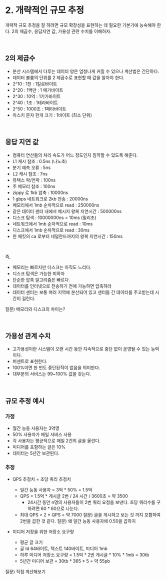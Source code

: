 # 2. 개략적인 규모 추정
개략적 규모 추정을 잘 하려면 규모 확장성을 표현하는 데 필요한 기본기에 능숙해야 한다. 2의 제곱수, 응답지연 값, 가용성 관련 수치를 이해하자.

<br/>

## 2의 제곱수
- 분산 시스템에서 다루는 데이터 양은 엄청나게 커질 수 있으나 계산법은 간단하다. 
- 데이터 볼륨의 단위를 2 제곱수로 표현할 때 값을 알아야 한다. 
- 2^10 : 1천 : 1킬로바이트
- 2^20 : 1백만 : 1 메가바이트
- 2^30 : 10억 : 1기가바이트
- 2^40 : 1조 : 1테라바이트
- 2^50 : 1000조 : 1페타바이트
- 아스키 문자 한개 크기 : 1바이트 (최소 단위)

<br/>

## 응답 지연 값
- 컴퓨터 연산들의 처리 속도가 어느 정도인지 짐작할 수 있도록 해준다.
- L1 캐시 참조 : 0.5ns (나노초)
- 분기 예측 오류  : 5ns
- L2 캐시 참조 : 7ns
- 뮤텍스 락/언락 : 100ns
- 주 메모리 참조 : 100ns
- zippy 로 1kb 압축 : 10000ns
- 1 gbps 네트워크로 2kb 전송 : 20000ns
- 메모리에서 1mb 순차적으로 read : 250000ns
- 같은 데이터 센터 내에서 메시지 왕복 지연시간 : 500000ns
- 디스크 탐색 : 10000000ns = 10ms (밀리초)
- 네트워크에서 1mb 순차적으로 read : 10ms
- 디스크에서 1mb 순차적으로 read : 30ms
- 한 패킷의 ca 로부터 네덜란드까지의 왕복 지연시간 : 150ms

<br/>

즉,
- 메모리는 빠르지만 디스크는 아직도 느리다.
- 디스크 탐색은 가능한 피하자
- 단순한 압축 알고리즘은 빠르다.
- 데이터를 인터넷으로 전송하기 전에 가능하면 압축하라
- 데이터 센터는 보통 여러 지역에 분산되어 있고 센터들 간 데이터를 주고받는데 시간이 걸린다.

질문) 메모리와 디스크의 차이는?

<br/>

## 가용성 관계 수치 
- 고가용성이란 시스템이 오랜 시간 동안 지속적으로 중단 없이 운영될 수 있는 능력이다.
- 퍼센트로 표현한다.
- 100%이면 한 번도 중단된적이 없음을 의미한다.
- 대부분의 서비스는 99~100% 값을 갖는다.

<br/>

## 규모 추정 예시
### 가정 
- 월간 능동 사용자는 3억명
- 50% 사용자가 매일 서비스 사용
- 각 사용자는 평균적으로 매일 2건의 글을 올린다.
- 미디어를 포함하는 글은 10%
- 데이터는 5년간 보관된다.

### 추정
- QPS 추정치 = 초당 쿼리 추정치
	- 일간 능동 사용자 = 3억 * 50% = 1.5억
	- QPS = 1.5억 * 게시글 2번 / 24 시간 / 3600초 = 약 3500
		- 24시간 동안 n명의 사용자들이 2번 쿼리 요청을 보낸다. 초당 쿼리수를 구하려면 60 * 60으로 나눈다.
	- 최대 QPS = 2 * QPS = 약 7000
질문) 글을 게시하고 보는 것 까지 포함하여 2번을 곱한 것 같다.
질문) 왜 일간 능동 사용자에 0.50을 곱하지


- 미디어 저장을 위한 저장소 요구량
	- 평균 글 크기
	- 글 Id 64바이트, 텍스트 140바이트, 미디어 1mb
	- 하루 미디어 저장소 요구량 = 1.5억 * 2번 게시글 * 10% * 1mb = 30tb
	- 5년간 미디어 보관 = 30tb * 365 * 5 = 약 55pb


질문) 직접 계산해보기



